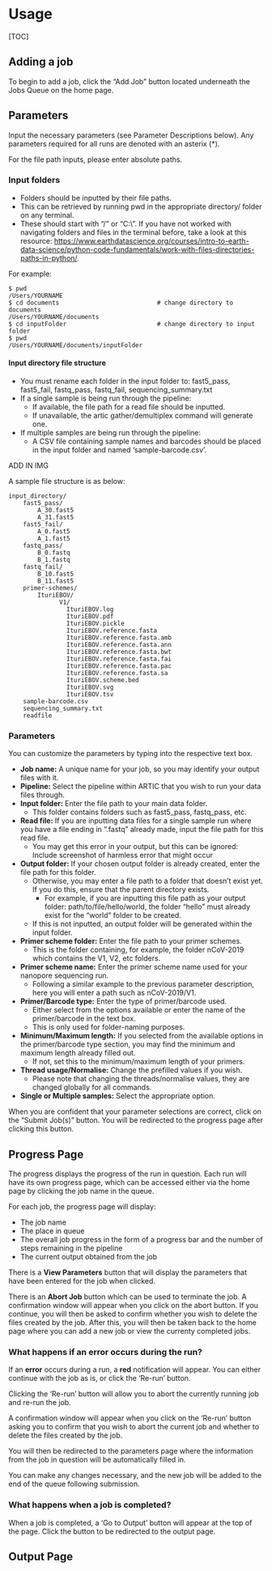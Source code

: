 # Usage

[TOC]

## Adding a job

To begin to add a job, click the “Add Job” button located underneath the Jobs Queue on the home page. 

## Parameters

Input the necessary parameters (see Parameter Descriptions below). Any parameters required for all runs are denoted with an asterix (*).

For the file path inputs, please enter absolute paths. 

### Input folders

* Folders should be inputted by their file paths.
* This can be retrieved by running pwd in the appropriate directory/ folder on any terminal.
* These should start with “/” or “C:\”. If you have not worked with navigating folders and files in the terminal before, take a look at this resource: https://www.earthdatascience.org/courses/intro-to-earth-data-science/python-code-fundamentals/work-with-files-directories-paths-in-python/.

For example:

```
$ pwd
/Users/YOURNAME
$ cd documents                           # change directory to documents
/Users/YOURNAME/documents
$ cd inputFolder                         # change directory to input folder
$ pwd
/Users/YOURNAME/documents/inputFolder
```

#### Input directory file structure

* You must rename each folder in the input folder to: fast5_pass, fast5_fail, fastq_pass, fastq_fail, sequencing_summary.txt
* If a single sample is being run through the pipeline:
    * If available, the file path for a read file should be inputted. 
    * If unavailable, the artic gather/demultiplex command will generate one.
* If multiple samples are being run through the pipeline:
    * A CSV file containing sample names and barcodes should be placed in the input folder and named ‘sample-barcode.csv’. 

ADD IN IMG

A sample file structure is as below:

```
input_directory/
    fast5_pass/
        A_30.fast5
        A_31.fast5
    fast5_fail/
        A_0.fast5
        A_1.fast5
    fastq_pass/
        B_0.fastq
        B_1.fastq
    fastq_fail/
        B_10.fast5
        B_11.fast5
    primer-schemes/
        IturiEBOV/
              V1/
                IturiEBOV.log
                IturiEBOV.pdf
                IturiEBOV.pickle
                IturiEBOV.reference.fasta
                IturiEBOV.reference.fasta.amb
                IturiEBOV.reference.fasta.ann
                IturiEBOV.reference.fasta.bwt
                IturiEBOV.reference.fasta.fai
                IturiEBOV.reference.fasta.pac
                IturiEBOV.reference.fasta.sa
                IturiEBOV.scheme.bed
                IturiEBOV.svg
                IturiEBOV.tsv
    sample-barcode.csv
    sequencing_summary.txt
    readfile
```

### Parameters

You can customize the parameters by typing into the respective text box. 

* **Job name:** A unique name for your job, so you may identify your output files with it.
* **Pipeline:** Select the pipeline within ARTIC that you wish to run your data files through.
* **Input folder:** Enter the file path to your main data folder. 
    * This folder contains folders such as fast5_pass, fastq_pass, etc.
* **Read file:** If you are inputting data files for a single sample run where you have a file ending in “.fastq” already made, input the file path for this read file. 
    * You may get this error in your output, but this can be ignored: Include screenshot of harmless error that might occur
* **Output folder:** If your chosen output folder is already created, enter the file path for this folder. 
    * Otherwise, you may enter a file path to a folder that doesn’t exist yet. If you do this, ensure that the parent directory exists. 
        * For example, if you are inputting this file path as your output folder: path/to/file/hello/world, the folder “hello” must already exist for the “world” folder to be created.
    * If this is not inputted, an output folder will be generated within the input folder.
* **Primer scheme folder:** Enter the file path to your primer schemes. 
    * This is the folder containing, for example, the folder nCoV-2019 which contains the V1, V2, etc folders.
* **Primer scheme name:** Enter the primer scheme name used for your nanopore sequencing run.
    * Following a similar example to the previous parameter description, here you will enter a path such as nCoV-2019/V1.
* **Primer/Barcode type:** Enter the type of primer/barcode used. 
    * Either select from the options available or enter the name of the primer/barcode in the text box. 
    * This is only used for folder-naming purposes.
* **Minimum/Maximum length:** If you selected from the available options in the primer/barcode type section, you may find the minimum and maximum length already filled out. 
    * If not, set this to the minimum/maximum length of your primers.
* **Thread usage/Normalise:** Change the prefilled values if you wish.
    * Please note that changing the threads/normalise values, they are changed globally for all commands.
* **Single or Multiple samples:** Select the appropriate option.

When you are confident that your parameter selections are correct, click on the “Submit Job(s)” button. You will be redirected to the progress page after clicking this button.

## Progress Page

The progress displays the progress of the run in question. Each run will have its own progress page, which can be accessed either via the home page by clicking the job name in the queue.

For each job, the progress page will display:

* The job name
* The place in queue
* The overall job progress in the form of a progress bar and the number of steps remaining in the pipeline
* The current output obtained from the job

There is a **View Parameters** button that will display the parameters that have been entered for the job when clicked.

There is an **Abort Job** button which can be used to terminate the job. A confirmation window will appear when you click on the abort button. If you continue, you will then be asked to confirm whether you wish to delete the files created by the job. After this, you will then be taken back to the home page where you can add a new job or view the currenty completed jobs.

### What happens if an error occurs during the run?

If an **error** occurs during a run, a **red** notification will appear. You can either continue with the job as is, or click the ‘Re-run’ button. 

Clicking the ‘Re-run’ button will allow you to abort the currently running job and re-run the job.

A confirmation window will appear when you click on the ‘Re-run’ button asking you to confirm that you wish to abort the current job and whether to delete the files created by the job. 

You will then be redirected to the parameters page where the information from the job in question will be automatically filled in. 

You can make any changes necessary, and the new job will be added to the end of the queue following submission. 

### What happens when a job is completed?

When a job is completed, a ‘Go to Output’ button will appear at the top of the page. Click the button to be redirected to the output page.

## Output Page

